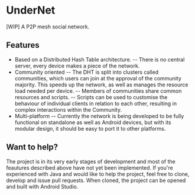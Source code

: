 # UnderNet
[WIP] A P2P mesh social network.
## Features
 - Based on a Distributed Hash Table architecture.
 -- There is no central server, every device makes a piece of the network.
 - Community oriented
 -- The DHT is split into clusters called communities, which users can join at the approval of the community majority. This speeds up the network, as well as manages the resource load needed per device.
 -- Members of communities share common resources and scripts.
 -- Scripts can be used to customise the behaviour of individual clients in relation to each other, resulting in complex interactions within the Community.
 - Multi-platform
 -- Currently the network is being developed to be fully functional on standalone as well as Android devices, but with its modular design, it should be easy to port it to other platforms.

## Want to help?
The project is in its very early stages of development and most of the feautures described above have not yet been implemented. If you're experienced with Java and would like to help the project, feel free to clone, develop and issue pull requests. When cloned, the project can be opened and built with Android Studio.
